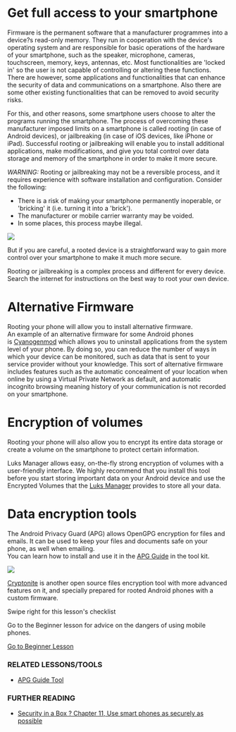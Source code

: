 Get full access to your smartphone
==================================

Firmware is the permanent software that a manufacturer programmes into a
device?s read-only memory. They run in cooperation with the device's
operating system and are responsible for basic operations of the
hardware of your smartphone, such as the speaker, microphone, cameras,
touchscreen, memory, keys, antennas, etc. Most functionalities are
'locked in' so the user is not capable of controlling or altering these
functions. There are however, some applications and functionalities that
can enhance the security of data and communications on a smartphone.
Also there are some other existing functionalities that can be removed
to avoid security risks.

For this, and other reasons, some smartphone users choose to alter the
programs running the smartphone. The process of overcoming these
manufacturer imposed limits on a smartphone is called rooting (in case
of Android devices), or jailbreaking (in case of iOS devices, like
iPhone or iPad). Successful rooting or jailbreaking will enable you to
install additional applications, make modifications, and give you total
control over data storage and memory of the smartphone in order to make
it more secure.

*WARNING:* Rooting or jailbreaking may not be a reversible process, and
it requires experience with software installation and configuration.
Consider the following:

-   There is a risk of making your smartphone permanently inoperable, or
    'bricking' it (i.e. turning it into a 'brick').
-   The manufacturer or mobile carrier warranty may be voided.
-   In some places, this process maybe illegal.

![](mobileexp1.png)

But if you are careful, a rooted device is a straightforward way to gain
more control over your smartphone to make it much more secure.

Rooting or jailbreaking is a complex process and different for every
device. Search the internet for instructions on the best way to root
your own device.

Alternative Firmware
====================

Rooting your phone will allow you to install alternative firmware.\
An example of an alternative firmware for some Android phones
is [Cyanogenmod](http://cyanogenmod.com/) which allows you to uninstall
applications from the system level of your phone. By doing so, you can
reduce the number of ways in which your device can be monitored, such as
data that is sent to your service provider without your knowledge. This
sort of alternative firmware includes features such as the automatic
concealment of your location when online by using a Virtual Private
Network as default, and automatic incognito browsing meaning history of
your communication is not recorded on your smartphone.

Encryption of volumes
=====================

Rooting your phone will also allow you to encrypt its entire data
storage or create a volume on the smartphone to protect certain
information.

Luks Manager allows easy, on-the-fly strong encryption of volumes with a
user-friendly interface. We highly recommend that you install this tool
before you start storing important data on your Android device and use
the Encrypted Volumes that the [Luks
Manager](https://play.google.com/store/apps/details?id=com.nemesis2.luksmanager&hl=en)
provides to store all your data.

Data encryption tools
=====================

The Android Privacy Guard (APG) allows OpenGPG encryption for files and
emails. It can be used to keep your files and documents safe on your
phone, as well when emailing.\
You can learn how to install and use it in the [APG
Guide](umbrella://lesson/k9-&-apg) in the tool kit.

![](mobileexp2.png)

[Cryptonite](https://code.google.com/p/cryptonite/) is another open
source files encryption tool with more advanced features on it, and
specially prepared for rooted Android phones with a custom firmware.

Swipe right for this lesson's checklist

Go to the Beginner lesson for advice on the dangers of using mobile
phones.

[Go to Beginner Lesson](umbrella://lesson/mobile-phones/0)

### RELATED LESSONS/TOOLS

-   [APG Guide Tool](umbrella://lesson/k9-&-apg)

### FURTHER READING

-   [Security in a Box ? Chapter 11, Use smart phones as securely as
    possible](https://securityinabox.org/en/guide/smartphones)

